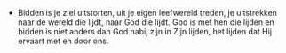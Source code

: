 - Bidden is je ziel uitstorten, uit je eigen leefwereld treden, je uitstrekken naar de wereld die lijdt, naar God die lijdt. God is met hen die lijden en bidden is niet anders dan God nabij zijn in Zijn lijden, het lijden dat Hij ervaart met en door ons.